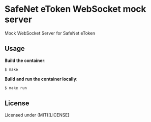 # SafeNet eToken WebSocket mock server

Mock WebSocket Server for SafeNet eToken

## Usage

**Build the container**:
```sh
$ make
```

**Build and run the container locally**:
```sh
$ make run
```

## License
Licensed under (MIT)[LICENSE]
